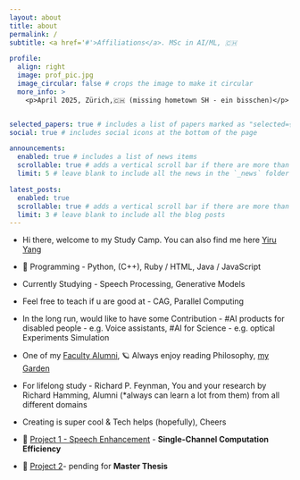 ```yaml
---
layout: about
title: about
permalink: /
subtitle: <a href='#'>Affiliations</a>. MSc in AI/ML, 🇨🇭

profile:
  align: right
  image: prof_pic.jpg
  image_circular: false # crops the image to make it circular
  more_info: >
    <p>April 2025, Zürich,🇨🇭 (missing hometown SH - ein bisschen)</p>


selected_papers: true # includes a list of papers marked as "selected={true}"
social: true # includes social icons at the bottom of the page

announcements:
  enabled: true # includes a list of news items
  scrollable: true # adds a vertical scroll bar if there are more than 3 news items
  limit: 5 # leave blank to include all the news in the `_news` folder

latest_posts:
  enabled: true
  scrollable: true # adds a vertical scroll bar if there are more than 3 new posts items
  limit: 3 # leave blank to include all the blog posts
--- 
```

- Hi there, welcome to my Study Camp. You can also find me here [Yiru Yang](https://www.linkedin.com/in/yiru-yang-420ab1198/)
- 📍 Programming - Python, (C++), Ruby / HTML, Java / JavaScript
- Currently Studying - Speech Processing, Generative Models
- Feel free to teach if u are good at - CAG, Parallel Computing

- In the long run, would like to have some Contribution - #AI products for disabled people - e.g. Voice assistants, #AI for Science - e.g. optical Experiments Simulation

- One of my [Faculty Alumni](https://en.wikipedia.org/wiki/Zhu_Min_(economist)), 🪐 Always enjoy reading Philosophy, [my Garden](https://yiruyang2025.github.io/blog/2025/Knowledge-Map/)

- For lifelong study - Richard P. Feynman, You and your research by Richard Hamming, Alumni (*always can learn a lot from them) from all different domains

- Creating is super cool & Tech helps (hopefully), Cheers<br>

- 📍 [Project 1 - Speech Enhancement](https://yiruyang2025.github.io/blog/2025/Speech-Enhancement-25/) - **Single-Channel Computation Efficiency**
- 📍 [Project 2](https://yiruyang2025.github.io/blog/2025/Master-Thesis-26/)- pending for **Master Thesis**

<div style="height: 6rem;"></div>
